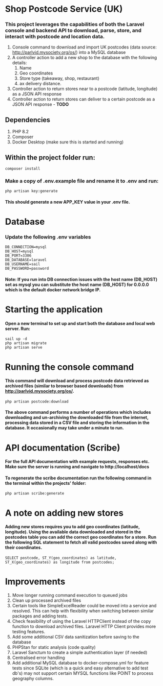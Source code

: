 # Shop Postcode Service (UK)

### This project leverages the capabilities of both the Laravel console and backend API to download, parse, store, and interact with postcode and location data.

1. Console command to download and import UK postcodes (data source:
   http://parlvid.mysociety.org/os/) into a MySQL database
2. A controller action to add a new shop to the database with the following details:
   1. Name
   2. Geo coordinates
   3. Store type (takeaway, shop, restaurant)
   4. ax delivery distance.
3. Controller action to return stores near to a postcode (latitude, longitude) as a JSON
   API response
4. Controller action to return stores can deliver to a certain postcode as a JSON API
   response - **TODO**

## Dependencies
1. PHP 8.2
2. Composer
3. Docker Desktop (make sure this is started and running)

## Within the project folder run:

```
composer install
```

### Make a copy of .env.example file and rename it to .env and run:

```
php artisan key:generate
```
#### This should generate a new APP_KEY value in your .env file.

# Database

### Update the following .env variables
```
DB_CONNECTION=mysql
DB_HOST=mysql
DB_PORT=3306
DB_DATABASE=laravel
DB_USERNAME=sail
DB_PASSWORD=password
```
#### Note: If you run into DB connection issues with the host name (DB_HOST) set as mysql you can substitute the host name (DB_HOST) for 0.0.0.0 which is the default docker network bridge IP.

# Starting the application
#### Open a new terminal to set up and start both the database and local web server. Run:

```
sail up -d
php artisan migrate
php artisan serve
```

# Running the console command
#### This command will download and process postcode data retrieved as archived files (similar to browser based downloads) from http://parlvid.mysociety.org/os/.

```
php artisan postcode:download
```
#### The above command performs a number of operations which includes downloading and un-archiving the downloaded file from the internet, processing data stored in a CSV file and storing the information in the database. It occasionally may take under a minute to run. 

# API documentation (Scribe)
#### For the full API documentation with example requests, responses etc. Make sure the server is running and navigate to http://localhost/docs

#### To regenerate the scribe documentation run the following command in the terminal within the projects' folder:
```
php artisan scribe:generate
```


# A note on adding new stores
#### Adding new stores requires you to add geo coordinates (latitude, longitude). Using the available data downloaded and stored in the postcodes table you can add the correct geo coordinates for a store. Run the following SQL statement to fetch all valid postcodes saved along with their coordinates.

```
SELECT postcode, ST_Y(geo_coordinates) as latitude, ST_X(geo_coordinates) as longitude from postcodes;
```

# Improvements
1. Move longer running command execution to queued jobs
2. Clean up processed archived files
3. Certain tools like SimpleExcelReader could be moved into a service and resolved. This can help with flexibility when switching between similar packages and adding tests.
4. Check feasibility of using the Laravel HTTPClient instead of the copy function to download archived files. Laravel HTTP Client provides more testing features.
5. Add some additional CSV data sanitization before saving to the database
6. PHPStan for static analysis (code quality)
7. Laravel Sanctum to create a simple authentication layer (if needed)
8. Centralised error handling
9. Add additional MySQL database to docker-compose.yml for feature tests since SQLite (which is a quick and easy alternative to add test db's) may not support certain MYSQL functions like POINT to process geography columns.
